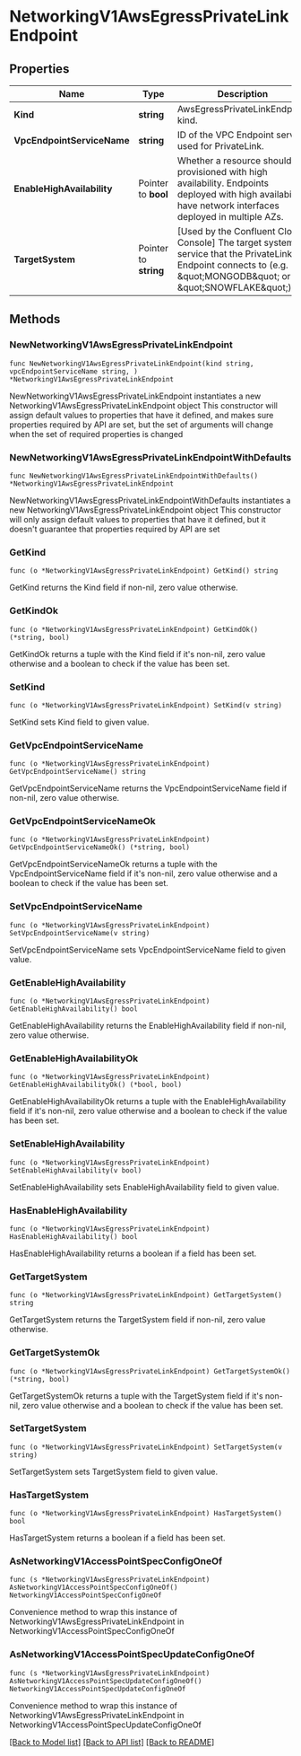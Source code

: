 # NetworkingV1AwsEgressPrivateLinkEndpoint

## Properties

Name | Type | Description | Notes
------------ | ------------- | ------------- | -------------
**Kind** | **string** | AwsEgressPrivateLinkEndpoint kind. | 
**VpcEndpointServiceName** | **string** | ID of the VPC Endpoint service used for PrivateLink. | 
**EnableHighAvailability** | Pointer to **bool** | Whether a resource should be provisioned with high availability. Endpoints deployed with high availability have network interfaces deployed in multiple AZs. | [optional] 
**TargetSystem** | Pointer to **string** | [Used by the Confluent Cloud Console] The target system or service that the PrivateLink Endpoint connects to (e.g. \&quot;MONGODB\&quot; or \&quot;SNOWFLAKE\&quot;). | [optional] 

## Methods

### NewNetworkingV1AwsEgressPrivateLinkEndpoint

`func NewNetworkingV1AwsEgressPrivateLinkEndpoint(kind string, vpcEndpointServiceName string, ) *NetworkingV1AwsEgressPrivateLinkEndpoint`

NewNetworkingV1AwsEgressPrivateLinkEndpoint instantiates a new NetworkingV1AwsEgressPrivateLinkEndpoint object
This constructor will assign default values to properties that have it defined,
and makes sure properties required by API are set, but the set of arguments
will change when the set of required properties is changed

### NewNetworkingV1AwsEgressPrivateLinkEndpointWithDefaults

`func NewNetworkingV1AwsEgressPrivateLinkEndpointWithDefaults() *NetworkingV1AwsEgressPrivateLinkEndpoint`

NewNetworkingV1AwsEgressPrivateLinkEndpointWithDefaults instantiates a new NetworkingV1AwsEgressPrivateLinkEndpoint object
This constructor will only assign default values to properties that have it defined,
but it doesn't guarantee that properties required by API are set

### GetKind

`func (o *NetworkingV1AwsEgressPrivateLinkEndpoint) GetKind() string`

GetKind returns the Kind field if non-nil, zero value otherwise.

### GetKindOk

`func (o *NetworkingV1AwsEgressPrivateLinkEndpoint) GetKindOk() (*string, bool)`

GetKindOk returns a tuple with the Kind field if it's non-nil, zero value otherwise
and a boolean to check if the value has been set.

### SetKind

`func (o *NetworkingV1AwsEgressPrivateLinkEndpoint) SetKind(v string)`

SetKind sets Kind field to given value.


### GetVpcEndpointServiceName

`func (o *NetworkingV1AwsEgressPrivateLinkEndpoint) GetVpcEndpointServiceName() string`

GetVpcEndpointServiceName returns the VpcEndpointServiceName field if non-nil, zero value otherwise.

### GetVpcEndpointServiceNameOk

`func (o *NetworkingV1AwsEgressPrivateLinkEndpoint) GetVpcEndpointServiceNameOk() (*string, bool)`

GetVpcEndpointServiceNameOk returns a tuple with the VpcEndpointServiceName field if it's non-nil, zero value otherwise
and a boolean to check if the value has been set.

### SetVpcEndpointServiceName

`func (o *NetworkingV1AwsEgressPrivateLinkEndpoint) SetVpcEndpointServiceName(v string)`

SetVpcEndpointServiceName sets VpcEndpointServiceName field to given value.


### GetEnableHighAvailability

`func (o *NetworkingV1AwsEgressPrivateLinkEndpoint) GetEnableHighAvailability() bool`

GetEnableHighAvailability returns the EnableHighAvailability field if non-nil, zero value otherwise.

### GetEnableHighAvailabilityOk

`func (o *NetworkingV1AwsEgressPrivateLinkEndpoint) GetEnableHighAvailabilityOk() (*bool, bool)`

GetEnableHighAvailabilityOk returns a tuple with the EnableHighAvailability field if it's non-nil, zero value otherwise
and a boolean to check if the value has been set.

### SetEnableHighAvailability

`func (o *NetworkingV1AwsEgressPrivateLinkEndpoint) SetEnableHighAvailability(v bool)`

SetEnableHighAvailability sets EnableHighAvailability field to given value.

### HasEnableHighAvailability

`func (o *NetworkingV1AwsEgressPrivateLinkEndpoint) HasEnableHighAvailability() bool`

HasEnableHighAvailability returns a boolean if a field has been set.

### GetTargetSystem

`func (o *NetworkingV1AwsEgressPrivateLinkEndpoint) GetTargetSystem() string`

GetTargetSystem returns the TargetSystem field if non-nil, zero value otherwise.

### GetTargetSystemOk

`func (o *NetworkingV1AwsEgressPrivateLinkEndpoint) GetTargetSystemOk() (*string, bool)`

GetTargetSystemOk returns a tuple with the TargetSystem field if it's non-nil, zero value otherwise
and a boolean to check if the value has been set.

### SetTargetSystem

`func (o *NetworkingV1AwsEgressPrivateLinkEndpoint) SetTargetSystem(v string)`

SetTargetSystem sets TargetSystem field to given value.

### HasTargetSystem

`func (o *NetworkingV1AwsEgressPrivateLinkEndpoint) HasTargetSystem() bool`

HasTargetSystem returns a boolean if a field has been set.


### AsNetworkingV1AccessPointSpecConfigOneOf

`func (s *NetworkingV1AwsEgressPrivateLinkEndpoint) AsNetworkingV1AccessPointSpecConfigOneOf() NetworkingV1AccessPointSpecConfigOneOf`

Convenience method to wrap this instance of NetworkingV1AwsEgressPrivateLinkEndpoint in NetworkingV1AccessPointSpecConfigOneOf

### AsNetworkingV1AccessPointSpecUpdateConfigOneOf

`func (s *NetworkingV1AwsEgressPrivateLinkEndpoint) AsNetworkingV1AccessPointSpecUpdateConfigOneOf() NetworkingV1AccessPointSpecUpdateConfigOneOf`

Convenience method to wrap this instance of NetworkingV1AwsEgressPrivateLinkEndpoint in NetworkingV1AccessPointSpecUpdateConfigOneOf

[[Back to Model list]](../README.md#documentation-for-models) [[Back to API list]](../README.md#documentation-for-api-endpoints) [[Back to README]](../README.md)


